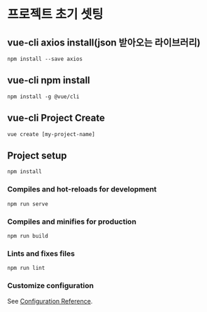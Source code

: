 # 프로젝트 초기 셋팅



## vue-cli axios install(json 받아오는 라이브러리)

```
npm install --save axios
```



## vue-cli npm install

```
npm install -g @vue/cli
```

## vue-cli Project Create

```
vue create [my-project-name]
```

## Project setup

```
npm install
```

### Compiles and hot-reloads for development
```
npm run serve
```

### Compiles and minifies for production
```
npm run build
```

### Lints and fixes files
```
npm run lint
```

### Customize configuration
See [Configuration Reference](https://cli.vuejs.org/config/).

